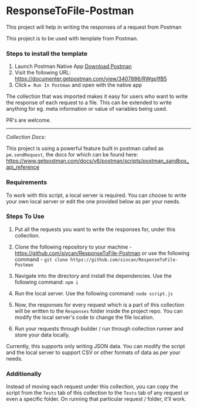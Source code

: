 # ResponseToFile-Postman

This project will help in writing the responses of a request from Postman

This project is to be used with template from Postman.

### Steps to install the template
1. Launch Postman Native App [Download Postman](https://getpostman.com/apps)
2. Visit the following URL: https://documenter.getpostman.com/view/3407886/RWgp1fB5
3. Click `► Run In Postman` and open with the native app

The collection that was imported makes it easy for users who want to write the response of each request to a file.
This can be extended to write anything for eg. meta information or value of variables being used.

PR's are welcome.

----
_Collection Docs:_

This project is using a powerful feature built in postman called as `pm.sendRequest`, the docs for which can be found here: https://www.getpostman.com/docs/v6/postman/scripts/postman_sandbox_api_reference


### Requirements
To work with this script, a local server is required.
You can choose to write your own local server or edit the one provided below as per your needs.

### Steps To Use
1. Put all the requests you want to write the responses for, under this collection.
 
2. Clone the following repository to your machine - https://github.com/sivcan/ResponseToFile-Postman or use the following command - `git clone https://github.com/sivcan/ResponseToFile-Postman`

3. Navigate into the directory and install the dependencies. Use the following command: `npm i` 

4. Run the local server. Use the following command: `node script.js`

5. Now, the responses for every request which is a part of this collection will be written to the `Responses` folder inside the project repo.
You can modify the local server's code to change the file location.

5. Run your requests through builder / run through collection runner and store your data locally. 


Currently, this supports only writing JSON data.
You can modify the script and the local server to support CSV or other formats of data as per your needs.

### Additionally
Instead of moving each request under this collection, you can copy the script from the `Tests` tab of this collection to the `Tests` tab of any request or even a specific folder.
On running that particular request / folder, it'll work.
